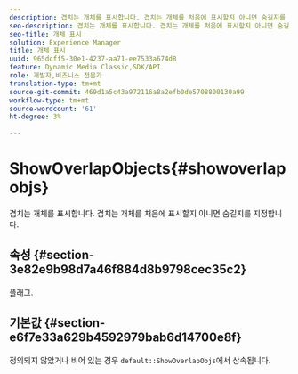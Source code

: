 ```yaml
---
description: 겹치는 개체를 표시합니다. 겹치는 개체를 처음에 표시할지 아니면 숨길지를 지정합니다.
seo-description: 겹치는 개체를 표시합니다. 겹치는 개체를 처음에 표시할지 아니면 숨길지를 지정합니다.
seo-title: 개체 표시
solution: Experience Manager
title: 개체 표시
uuid: 965dcff5-30e1-4237-aa71-ee7533a674d8
feature: Dynamic Media Classic,SDK/API
role: 개발자,비즈니스 전문가
translation-type: tm+mt
source-git-commit: 469d1a5c43a972116a8a2efb0de5708800130a99
workflow-type: tm+mt
source-wordcount: '61'
ht-degree: 3%

---
```



# ShowOverlapObjects{#showoverlapobjs}

겹치는 개체를 표시합니다. 겹치는 개체를 처음에 표시할지 아니면 숨길지를 지정합니다.

## 속성 {#section-3e82e9b98d7a46f884d8b9798cec35c2}

플래그.

## 기본값 {#section-e6f7e33a629b4592979bab6d14700e8f}

정의되지 않았거나 비어 있는 경우 `default::ShowOverlapObjs`에서 상속됩니다.
